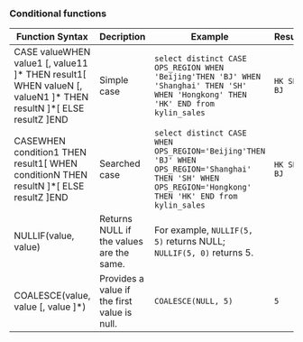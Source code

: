 ### Conditional functions

| Function Syntax                          | Decription                               | Example                                  | Result         |
| ---------------------------------------- | ---------------------------------------- | ---------------------------------------- | -------------- |
| CASE valueWHEN value1 [, value11 ]* THEN result1[ WHEN valueN [, valueN1 ]* THEN resultN ]*[ ELSE resultZ ]END | Simple case                              | ```select distinct CASE OPS_REGION WHEN 'Beijing'THEN 'BJ' WHEN 'Shanghai' THEN 'SH' WHEN 'Hongkong' THEN 'HK' END from kylin_sales``` | ```HK SH BJ``` |
| CASEWHEN condition1 THEN result1[ WHEN conditionN THEN resultN ]*[ ELSE resultZ ]END | Searched case                            | ```select distinct CASE  WHEN OPS_REGION='Beijing'THEN 'BJ' WHEN OPS_REGION='Shanghai' THEN 'SH' WHEN OPS_REGION='Hongkong' THEN 'HK' END from kylin_sales``` | ```HK SH BJ``` |
| NULLIF(value, value)                     | Returns NULL if the values are the same. | For example, `NULLIF(5, 5)` returns NULL; `NULLIF(5, 0)` returns 5. |                |
| COALESCE(value, value [, value ]*)       | Provides a value if the first value is null. | `COALESCE(NULL, 5)`                      | ```5```        |